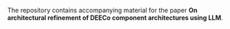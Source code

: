 The repository contains accompanying material for the paper **On architectural refinement of DEECo component architectures using LLM**.
